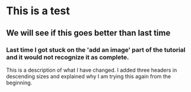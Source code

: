 # This is a test
## We will see if this goes better than last time
### Last time I got stuck on the 'add an image' part of the tutorial and it would not recognize it as complete. 

This is a description of what I have changed. I added three headers in descending sizes and explained why I am trying this again from the beginning. 
